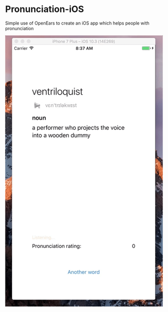# Pronunciation-iOS
Simple use of OpenEars to create an iOS app which helps people with pronunciation

![open ears gif](open-ears.gif)

